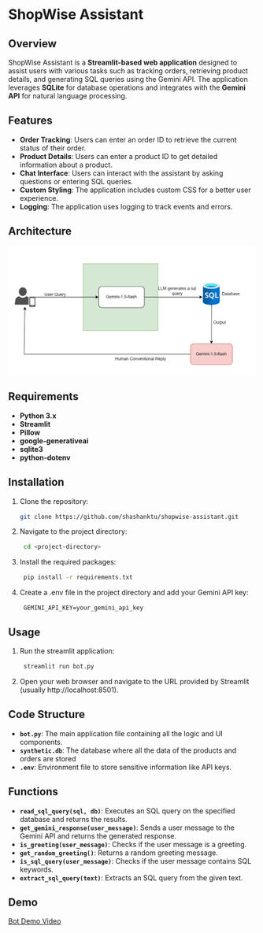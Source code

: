 # ShopWise Assistant

## Overview
ShopWise Assistant is a **Streamlit-based web application** designed to assist users with various tasks such as tracking orders, retrieving product details, and generating SQL queries using the Gemini API. The application leverages **SQLite** for database operations and integrates with the **Gemini API** for natural language processing.

## Features
- **Order Tracking**: Users can enter an order ID to retrieve the current status of their order.
- **Product Details**: Users can enter a product ID to get detailed information about a product.
- **Chat Interface**: Users can interact with the assistant by asking questions or entering SQL queries.
- **Custom Styling**: The application includes custom CSS for a better user experience.
- **Logging**: The application uses logging to track events and errors.

## Architecture
![Architecture Diagram](Architecture-Diagram.png)


## Requirements
- **Python 3.x**
- **Streamlit**
- **Pillow**
- **google-generativeai**
- **sqlite3**
- **python-dotenv**

## Installation
1. Clone the repository:
   ```bash
   git clone https://github.com/shashanktu/shopwise-assistant.git
2. Navigate to the project directory:
    ```bash
     cd <project-directory>
3. Install the required packages:
    ```bash
     pip install -r requirements.txt
4. Create a .env file in the project directory and add your Gemini API key:
    ```plaintext
     GEMINI_API_KEY=your_gemini_api_key

## Usage
1. Run the streamlit application:
    ```bash
     streamlit run bot.py
2. Open your web browser and navigate to the URL provided by Streamlit (usually http://localhost:8501).

## Code Structure
- **`bot.py`**: The main application file containing all the logic and UI components.
- **`synthetic.db`**: The database where all the data of the products and orders are stored
- **`.env`**: Environment file to store sensitive information like API keys.

## Functions
- **`read_sql_query(sql, db)`**: Executes an SQL query on the specified database and returns the results.
- **`get_gemini_response(user_message)`**: Sends a user message to the Gemini API and returns the generated response.
- **`is_greeting(user_message)`**: Checks if the user message is a greeting.
- **`get_random_greeting()`**: Returns a random greeting message.
- **`is_sql_query(user_message)`**: Checks if the user message contains SQL keywords.
- **`extract_sql_query(text)`**: Extracts an SQL query from the given text.

## Demo
[Bot Demo Video](bot-demo.mp4)

